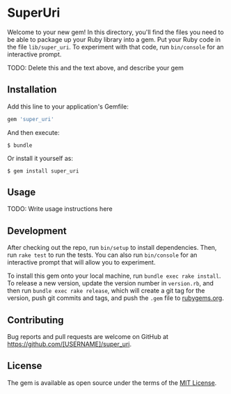 # SuperUri

Welcome to your new gem! In this directory, you'll find the files you need to be able to package up your Ruby library into a gem. Put your Ruby code in the file `lib/super_uri`. To experiment with that code, run `bin/console` for an interactive prompt.

TODO: Delete this and the text above, and describe your gem

## Installation

Add this line to your application's Gemfile:

```ruby
gem 'super_uri'
```

And then execute:

    $ bundle

Or install it yourself as:

    $ gem install super_uri

## Usage

TODO: Write usage instructions here

## Development

After checking out the repo, run `bin/setup` to install dependencies. Then, run `rake test` to run the tests. You can also run `bin/console` for an interactive prompt that will allow you to experiment.

To install this gem onto your local machine, run `bundle exec rake install`. To release a new version, update the version number in `version.rb`, and then run `bundle exec rake release`, which will create a git tag for the version, push git commits and tags, and push the `.gem` file to [rubygems.org](https://rubygems.org).

## Contributing

Bug reports and pull requests are welcome on GitHub at https://github.com/[USERNAME]/super_uri.


## License

The gem is available as open source under the terms of the [MIT License](http://opensource.org/licenses/MIT).

